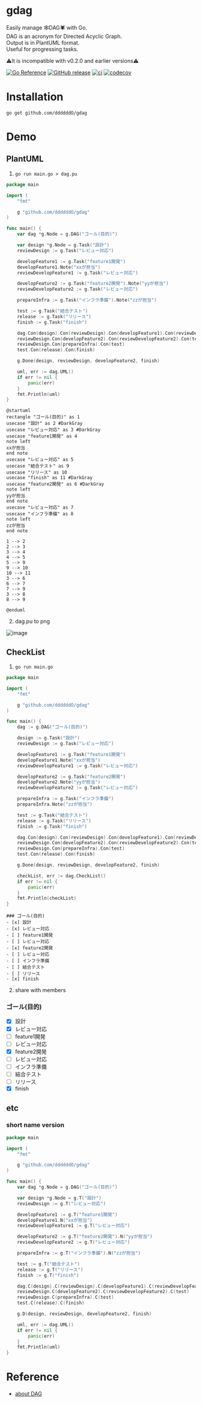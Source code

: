 # gdag
Easily manage 🕸DAG🕷 with Go.<br>
DAG is an acronym for Directed Acyclic Graph.<br>
Output is in PlantUML format.<br>
Useful for progressing tasks.

⚠It is incompatible with v0.2.0 and earlier versions⚠

[![Go Reference](https://pkg.go.dev/badge/github.com/ddddddO/gdag.svg)](https://pkg.go.dev/github.com/ddddddO/gdag) [![GitHub release](https://img.shields.io/github/release/ddddddO/gdag.svg)](https://github.com/ddddddO/gdag/releases) [![ci](https://github.com/ddddddO/gdag/actions/workflows/ci.yaml/badge.svg)](https://github.com/ddddddO/gdag/actions/workflows/ci.yaml) [![codecov](https://codecov.io/gh/ddddddO/gdag/branch/main/graph/badge.svg?token=OO8ZSJFTL4)](https://codecov.io/gh/ddddddO/gdag)

# Installation
```console
go get github.com/ddddddO/gdag
```

# Demo
## PlantUML

1. `go run main.go > dag.pu`

```go
package main

import (
	"fmt"

	g "github.com/ddddddO/gdag"
)

func main() {
	var dag *g.Node = g.DAG("ゴール(目的)")

	var design *g.Node = g.Task("設計")
	reviewDesign := g.Task("レビュー対応")

	developFeature1 := g.Task("feature1開発")
	developFeature1.Note("xxが担当")
	reviewDevelopFeature1 := g.Task("レビュー対応")

	developFeature2 := g.Task("feature2開発").Note("yyが担当")
	reviewDevelopFeature2 := g.Task("レビュー対応")

	prepareInfra := g.Task("インフラ準備").Note("zzが担当")

	test := g.Task("結合テスト")
	release := g.Task("リリース")
	finish := g.Task("finish")

	dag.Con(design).Con(reviewDesign).Con(developFeature1).Con(reviewDevelopFeature1).Con(test)
	reviewDesign.Con(developFeature2).Con(reviewDevelopFeature2).Con(test)
	reviewDesign.Con(prepareInfra).Con(test)
	test.Con(release).Con(finish)

	g.Done(design, reviewDesign, developFeature2, finish)

	uml, err := dag.UML()
	if err != nil {
		panic(err)
	}
	fmt.Println(uml)
}
```

```
@startuml
rectangle "ゴール(目的)" as 1
usecase "設計" as 2 #DarkGray
usecase "レビュー対応" as 3 #DarkGray
usecase "feature1開発" as 4
note left
xxが担当
end note
usecase "レビュー対応" as 5
usecase "結合テスト" as 9
usecase "リリース" as 10
usecase "finish" as 11 #DarkGray
usecase "feature2開発" as 6 #DarkGray
note left
yyが担当
end note
usecase "レビュー対応" as 7
usecase "インフラ準備" as 8
note left
zzが担当
end note

1 --> 2
2 --> 3
3 --> 4
4 --> 5
5 --> 9
9 --> 10
10 --> 11
3 --> 6
6 --> 7
7 --> 9
3 --> 8
8 --> 9

@enduml
```

2. dag.pu to png

![image](https://github.com/ddddddO/gdag/blob/main/dag.png)


## CheckList

1. `go run main.go`

```go
package main

import (
	"fmt"

	g "github.com/ddddddO/gdag"
)

func main() {
	dag := g.DAG("ゴール(目的)")

	design := g.Task("設計")
	reviewDesign := g.Task("レビュー対応")

	developFeature1 := g.Task("feature1開発")
	developFeature1.Note("xxが担当")
	reviewDevelopFeature1 := g.Task("レビュー対応")

	developFeature2 := g.Task("feature2開発")
	developFeature2.Note("yyが担当")
	reviewDevelopFeature2 := g.Task("レビュー対応")

	prepareInfra := g.Task("インフラ準備")
	prepareInfra.Note("zzが担当")

	test := g.Task("結合テスト")
	release := g.Task("リリース")
	finish := g.Task("finish")

	dag.Con(design).Con(reviewDesign).Con(developFeature1).Con(reviewDevelopFeature1).Con(test)
	reviewDesign.Con(developFeature2).Con(reviewDevelopFeature2).Con(test)
	reviewDesign.Con(prepareInfra).Con(test)
	test.Con(release).Con(finish)

	g.Done(design, reviewDesign, developFeature2, finish)

	checkList, err := dag.CheckList()
	if err != nil {
		panic(err)
	}
	fmt.Println(checkList)
}
```

```
### ゴール(目的)
- [x] 設計
- [x] レビュー対応
- [ ] feature1開発
- [ ] レビュー対応
- [x] feature2開発
- [ ] レビュー対応
- [ ] インフラ準備
- [ ] 結合テスト
- [ ] リリース
- [x] finish
```

2. share with members
### ゴール(目的)
- [x] 設計
- [x] レビュー対応
- [ ] feature1開発
- [ ] レビュー対応
- [x] feature2開発
- [ ] レビュー対応
- [ ] インフラ準備
- [ ] 結合テスト
- [ ] リリース
- [x] finish

## etc
### short name version

```go
package main

import (
	"fmt"

	g "github.com/ddddddO/gdag"
)

func main() {
	var dag *g.Node = g.DAG("ゴール(目的)")

	var design *g.Node = g.T("設計")
	reviewDesign := g.T("レビュー対応")

	developFeature1 := g.T("feature1開発")
	developFeature1.N("xxが担当")
	reviewDevelopFeature1 := g.T("レビュー対応")

	developFeature2 := g.T("feature2開発").N("yyが担当")
	reviewDevelopFeature2 := g.T("レビュー対応")

	prepareInfra := g.T("インフラ準備").N("zzが担当")

	test := g.T("結合テスト")
	release := g.T("リリース")
	finish := g.T("finish")

	dag.C(design).C(reviewDesign).C(developFeature1).C(reviewDevelopFeature1).C(test)
	reviewDesign.C(developFeature2).C(reviewDevelopFeature2).C(test)
	reviewDesign.C(prepareInfra).C(test)
	test.C(release).C(finish)

	g.D(design, reviewDesign, developFeature2, finish)

	uml, err := dag.UML()
	if err != nil {
		panic(err)
	}
	fmt.Println(uml)
}
```


# Reference
- [about DAG](https://nave-kazu.hatenablog.com/entry/2015/11/30/154810)
